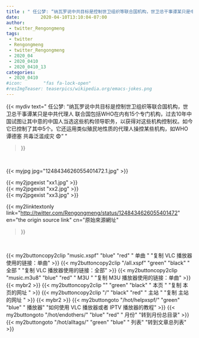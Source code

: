 ```yaml
---
title : " 任公梦: “纳瓦罗说中共目标是控制世卫组织等联合国机构，世卫总干事谭某只是中共代理人&#10;联合国包括WHO在内有15个专门机构，过去10年中国试图让其中意的中国人当选这些机构领导职务，以获得对这些机构控制权。如今它已控制了其中5个。它还运用类似殖民地性质的代理人操控某些机构，如WHO谭德塞&#10;&#10;共毒泛滥成灾&#10;😨”  "
date:        2020-04-10T13:10:04-07:00
author:
 - twitter_Rengongmeng
tags:
 - twitter
 - Rengongmeng
 - twitter_Rengongmeng
 - 2020_04
 - 2020_0410
 - 2020_0410_13
categories:
 - 2020_0410
#icon:        "fas fa-lock-open"
#resImgTeaser: teaserpics/wikipedia.org/emacs-jokes.png
---
```


{{< mydiv text=" 任公梦: “纳瓦罗说中共目标是控制世卫组织等联合国机构，世卫总干事谭某只是中共代理人&#10;联合国包括WHO在内有15个专门机构，过去10年中国试图让其中意的中国人当选这些机构领导职务，以获得对这些机构控制权。如今它已控制了其中5个。它还运用类似殖民地性质的代理人操控某些机构，如WHO谭德塞&#10;&#10;共毒泛滥成灾&#10;😨”  "
>}}
<br>


 {{< myjpg jpg="1248434626055401472.1.jpg" >}}<br> 

{{< my2jpgexist "xx1.jpg" >}}<br>
{{< my2jpgexist "xx2.jpg" >}}<br>
{{< my2jpgexist "xx3.jpg" >}}<br>


{{< my2linktextonly link="http://twitter.com/Rengongmeng/status/1248434626055401472"
en="the origin source link" cn="原始來源網址"
>}}


<br>

{{< my2buttoncopy2clip "music.xspf"        "blue"   "red"    " 单曲 "  "复制 VLC 播放器使用的链接：单曲" >}} {{< my2buttoncopy2clip "/all.xspf"         "green"  "black"  " 全部 "  "复制 VLC 播放器使用的链接：全部" >}} {{< my2buttoncopy2clip "music.m3u8"        "blue"   "red"    " M3U  "    "复制 M3U 播放器使用的链接：单曲" >}} {{< mybr2 >}} {{< my2buttoncopy2clip ""                  "green"  "black"  " 本页 "    "复制 本页的网址 " >}} {{< my2buttoncopy2clip "/"                 "black"  "red"    " 主站 "    "复制 主站的网址 " >}} {{< mybr2 >}} {{< my2buttongoto      "/hot/helpxspf/"    "green"  "blue"   " 播放器" "如何使用 VLC 播放器或者 IPTV 播放器的教程" >}} {{< my2buttongoto      "/hot/endothers/"   "blue"   "red"    " 月份"   "转到月份总目录" >}} {{< my2buttongoto      "/hot/alltags/"     "green"  "blue"   " 列表"   "转到文章总列表" >}} 
